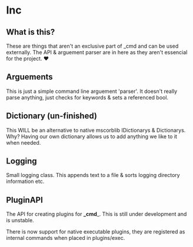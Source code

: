 # Inc

## What is this? 

These are things that aren't an exclusive part of _cmd and can be used externally. The API & arguement parser are in here as they aren't essencial for the project. :heart:

## Arguements

This is just a simple command line arguement 'parser'. It doesn't really parse anything, just checks for keywords & sets a referenced bool.

## Dictionary (un-finished)

This WILL be an alternative to native mscorblib IDictionarys & Dictionarys. Why? Having our own dictionary allows us to add anything we like to it when needed.

## Logging

Small logging class. This appends text to a file & sorts logging directory information etc.

## PluginAPI

The API for creating plugins for **_cmd**_. This is still under development and is unstable.

There is now support for native executable plugins, they are registered as internal commands when placed in plugins/exec.
